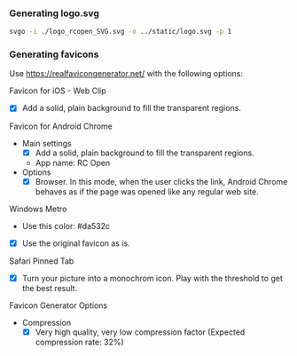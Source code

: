 ### Generating logo.svg

```sh
svgo -i ./logo_rcopen_SVG.svg -o ../static/logo.svg -p 1
```

### Generating favicons

Use https://realfavicongenerator.net/ with the following options:

Favicon for iOS - Web Clip
 - [x] Add a solid, plain background to fill the transparent regions.

Favicon for Android Chrome
 - Main settings
   - [x] Add a solid, plain background to fill the transparent regions.
   - App name: RC Open
 - Options
   - [x] Browser. In this mode, when the user clicks the link, Android Chrome behaves as if the page was opened like any regular web site. 

Windows Metro
 - Use this color: #da532c
 - [x] Use the original favicon as is.

Safari Pinned Tab
 - [x] Turn your picture into a monochrom icon. Play with the threshold to get the best result.

Favicon Generator Options
 - Compression
   - [x] Very high quality, very low compression factor (Expected compression rate: 32%)
